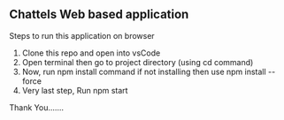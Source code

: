 ## Chattels Web based application

Steps to run this application on browser
1. Clone this repo and open into vsCode 
2. Open terminal then go to project directory (using cd <folderName> command)
3. Now, run npm install command if not installing then use npm install --force
4. Very last step, Run npm start

Thank You.......

